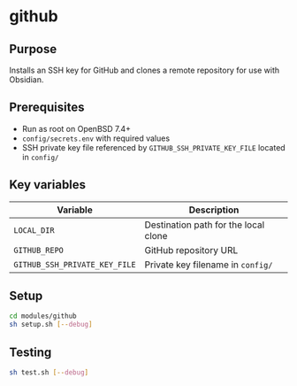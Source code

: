 # github

## Purpose
Installs an SSH key for GitHub and clones a remote repository for use with Obsidian.

## Prerequisites
- Run as root on OpenBSD 7.4+
- `config/secrets.env` with required values
- SSH private key file referenced by `GITHUB_SSH_PRIVATE_KEY_FILE` located in `config/`

## Key variables
| Variable | Description |
| --- | --- |
| `LOCAL_DIR` | Destination path for the local clone |
| `GITHUB_REPO` | GitHub repository URL |
| `GITHUB_SSH_PRIVATE_KEY_FILE` | Private key filename in `config/` |

## Setup
```sh
cd modules/github
sh setup.sh [--debug]
```

## Testing
```sh
sh test.sh [--debug]
```
